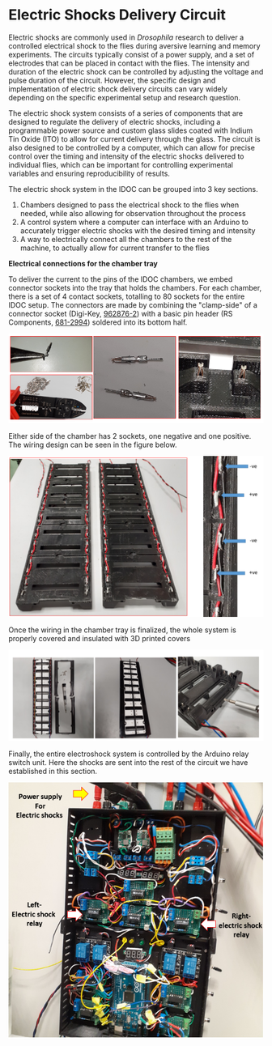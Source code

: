 # **Electric Shocks Delivery Circuit**

Electric shocks are commonly used in *Drosophila* research to deliver a controlled electrical shock to the flies during aversive learning and memory experiments. The circuits typically consist of a power supply, and a set of electrodes that can be placed in contact with the flies. The intensity and duration of the electric shock can be controlled by adjusting the voltage and pulse duration of the circuit. However, the specific design and implementation of electric shock delivery circuits can vary widely depending on the specific experimental setup and research question.

The electric shock system consists of a series of components that are designed to regulate the delivery of electric shocks, including a programmable power source and custom glass slides coated with Indium Tin Oxide (ITO) to allow for current delivery through the glass. The circuit is also designed to be controlled by a computer, which can allow for precise control over the timing and intensity of the electric shocks delivered to individual flies, which can be important for controlling experimental variables and ensuring reproducibility of results.

The electric shock system in the IDOC can be grouped into 3 key sections.
1. Chambers designed to pass the electrical shock to the flies when needed, while also allowing for observation throughout the process
2. A control system where a computer can interface with an Arduino to accurately trigger electric shocks with the desired timing and intensity
3. A way to electrically connect all the chambers to the rest of the machine, to actually allow for current transfer to the flies


**Electrical connections for the chamber tray**

To deliver the current to the pins of the IDOC chambers, we embed connector sockets into the tray that holds the chambers. For each chamber, there is a set of 4 contact sockets, totalling to 80 sockets for the entire IDOC setup. The connectors are made by combining the "clamp-side" of a connector socket (Digi-Key, [962876-2](https://www.digikey.be/en/products/detail/te-connectivity-amp-connectors/962876-2/2332160)) with a basic pin header (RS Components, [681-2994](https://benl.rs-online.com/web/p/pcb-headers/6812994/)) soldered into its bottom half.

![ESock-socket.PNG](/assets/Images/ESock-socket.PNG)




Either side of the chamber has 2 sockets, one negative and one positive. The wiring design can be seen in the figure below.


![ESock-socket-connection.PNG](/assets/Images/ESock-socket-connection.PNG)




Once the wiring in the chamber tray is finalized, the whole system is properly covered and insulated with 3D printed covers

![ESock-socket-connection-cover.PNG](/assets/Images/ESock-socket-connection-cover.PNG)




Finally, the entire electroshock system is controlled by the Arduino relay switch unit. Here the shocks are sent into the rest of the circuit we have established in this section.

![ESock-Arduino-relay.PNG](/assets/Images/ESock-Arduino-relay.PNG)

